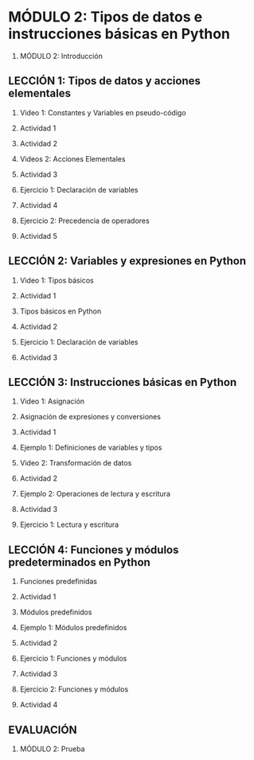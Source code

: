 # MÓDULO 2: Tipos de datos e instrucciones básicas en Python

1. MÓDULO 2: Introducción

## LECCIÓN 1: Tipos de datos y acciones elementales

1. Video 1: Constantes y Variables en pseudo-código

2. Actividad 1

3. Actividad 2

4. Videos 2: Acciones Elementales

5. Actividad 3

6. Ejercicio 1: Declaración de variables

7. Actividad 4

8. Ejercicio 2: Precedencia de operadores

9. Actividad 5

## LECCIÓN 2: Variables y expresiones en Python

1. Video 1: Tipos básicos

2. Actividad 1

3. Tipos básicos en Python

4. Actividad 2

5. Ejercicio 1: Declaración de variables

6. Actividad 3

## LECCIÓN 3: Instrucciones básicas en Python

1. Video 1: Asignación

2. Asignación de expresiones y conversiones

3. Actividad 1

4. Ejemplo 1: Definiciones de variables y tipos

5. Video 2: Transformación de datos

6. Actividad 2

7. Ejemplo 2: Operaciones de lectura y escritura

8. Actividad 3

9. Ejercicio 1: Lectura y escritura

## LECCIÓN 4: Funciones y módulos predeterminados en Python

1. Funciones predefinidas

2. Actividad 1

3. Módulos predefinidos

4. Ejemplo 1: Módulos predefinidos

5. Actividad 2

6. Ejercicio 1: Funciones y módulos

7. Actividad 3

8. Ejercicio 2: Funciones y módulos

9. Actividad 4

## EVALUACIÓN

1. MÓDULO 2: Prueba

